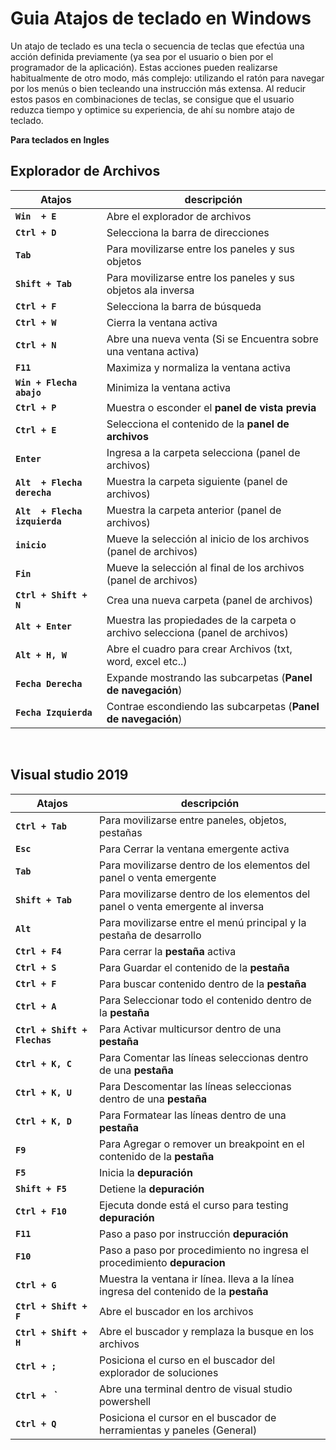 # Guia Atajos de teclado en Windows
Un atajo de teclado es una tecla o secuencia de teclas que efectúa una acción definida previamente (ya sea por el usuario o bien por el programador de la aplicación). Estas acciones pueden realizarse habitualmente de otro modo, más complejo: utilizando el ratón para navegar por los menús o bien tecleando una instrucción más extensa. Al reducir estos pasos en combinaciones de teclas, se consigue que el usuario reduzca tiempo y optimice su experiencia, de ahí su nombre atajo de teclado.

**Para teclados en Ingles**

## Explorador de Archivos 
|Atajos                        |descripción                       |
|------------------------------|----------------------------------|
|**`Win  + E`**                |Abre el explorador de archivos    |
|**`Ctrl + D`**                |Selecciona la barra de direcciones|
|**`Tab`**                     |Para movilizarse entre los paneles y sus objetos|
|**`Shift + Tab`**             |Para movilizarse entre los paneles y sus objetos ala inversa|
|**`Ctrl + F`**                |Selecciona la barra de búsqueda   |
|**`Ctrl + W`**                |Cierra la ventana activa          |
|**`Ctrl + N`**                |Abre una nueva venta (Si se Encuentra sobre una ventana activa)|
|**`F11`**                     |Maximiza y normaliza la ventana activa     |
|**`Win + Flecha abajo`**      |Minimiza la ventana activa       |
|**`Ctrl + P`**                |Muestra o esconder el **panel de vista previa**|
|**`Ctrl + E`**                |Selecciona el contenido de la **panel de archivos**|
|**`Enter`**                   |Ingresa a la carpeta selecciona (panel de archivos) |
|**`Alt  + Flecha derecha`**   |Muestra la carpeta siguiente (panel de archivos)|
|**`Alt  + Flecha izquierda`** |Muestra la carpeta anterior (panel de archivos)|
|**`inicio`**                  |Mueve la selección al inicio de los archivos (panel de archivos) |
|**`Fin`**                     |Mueve la selección al final de los archivos (panel de archivos) |
|**`Ctrl + Shift + N`**        |Crea una nueva carpeta (panel de archivos) |
|**`Alt + Enter`**             |Muestra las propiedades de la carpeta o archivo selecciona (panel de archivos) |
|**`Alt + H, W`**              |Abre el cuadro para crear Archivos (txt, word, excel etc..)|
|**`Fecha Derecha`**           |Expande mostrando las subcarpetas (**Panel de navegación**)|
|**`Fecha Izquierda`**         |Contrae escondiendo las subcarpetas (**Panel de  navegación**)|
<br/>

## Visual studio 2019
|Atajos                        |descripción                       |
|------------------------------|----------------------------------|
|**`Ctrl + Tab`**              |Para movilizarse entre paneles, objetos, pestañas|
|**`Esc`**                     |Para Cerrar la ventana emergente activa|
|**`Tab`**                     |Para movilizarse dentro de los elementos del panel o venta emergente|
|**`Shift + Tab`**             |Para movilizarse dentro de los elementos del panel o venta emergente al inversa|
|**`Alt`**                     |Para movilizarse entre el menú principal y la pestaña de desarrollo|
|**`Ctrl + F4`**               |Para cerrar la **pestaña** activa|
|**`Ctrl + S`**                |Para Guardar el contenido de la **pestaña**|
|**`Ctrl + F`**                |Para buscar contenido dentro de la **pestaña**|
|**`Ctrl + A`**                |Para Seleccionar todo el contenido dentro de la **pestaña**|
|**`Ctrl + Shift + Flechas`**  |Para Activar multicursor dentro de una **pestaña**|
|**`Ctrl + K, C`**             |Para Comentar las líneas seleccionas dentro de una **pestaña**|
|**`Ctrl + K, U`**             |Para Descomentar las líneas seleccionas dentro de una **pestaña**|
|**`Ctrl + K, D`**             |Para Formatear las líneas dentro de una **pestaña**|
|**`F9`**                      |Para Agregar o remover un breakpoint en el contenido de la **pestaña**|
|**`F5`**                      |Inicia la **depuración**                  |
|**`Shift + F5`**              |Detiene la **depuración**               |
|**`Ctrl + F10`**              |Ejecuta donde está el curso para testing **depuración**|
|**`F11`**                     |Paso a paso por instrucción   **depuración**|
|**`F10`**                     |Paso a paso por procedimiento no ingresa el procedimiento **depuracion**|
|**`Ctrl + G`**                |Muestra la ventana ir línea. lleva a la línea ingresa del contenido de la      **pestaña** |
|**`Ctrl + Shift + F`**        |Abre el buscador en los archivos |
|**`Ctrl + Shift + H`**        |Abre el buscador y remplaza la busque en los archivos|
|**`Ctrl + ;`**                |Posiciona el curso en el buscador del explorador de soluciones|
|**`Ctrl + `** **`**           |Abre una terminal dentro de visual studio powershell|
|**`Ctrl + Q`**                |Posiciona el cursor en el buscador de herramientas y paneles  (General)|
<br/>
